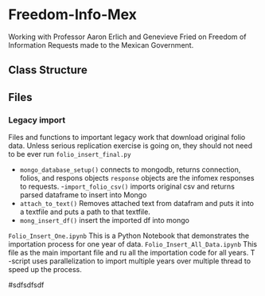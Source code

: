 # Freedom-Info-Mex
Working with Professor Aaron Erlich and Genevieve Fried on Freedom of Information Requests made to the Mexican Government.

## Class Structure


## Files

### Legacy import

Files and functions to important legacy work that download original folio data. Unless serious replication exercise is going on, they should not need to be ever run
`folio_insert_final.py` 
  - `mongo_database_setup()` connects to mongodb, returns connection, folios, and respons objects
  `response` objects are the infomex responses to requests. 
  -`import_folio_csv()` imports original csv and returns parsed dataframe to insert into Mongo
  - `attach_to_text()` Removes attached text from datafram and puts it into a textfile and puts a path to that textfile. 
  - `mong_insert_df()` insert the imported df into mongo
  
  
  `Folio_Insert_One.ipynb` This is a Python Notebook that demonstrates the importation process for one year of data. 
  `Folio_Insert_All_Data.ipynb` This file as the main important file and ru all the importation code for all  years. T
    -script uses parallelization to import multiple years over multiple thread to speed up the process.
    
#sdfsdfsdf
    
    
  
  
